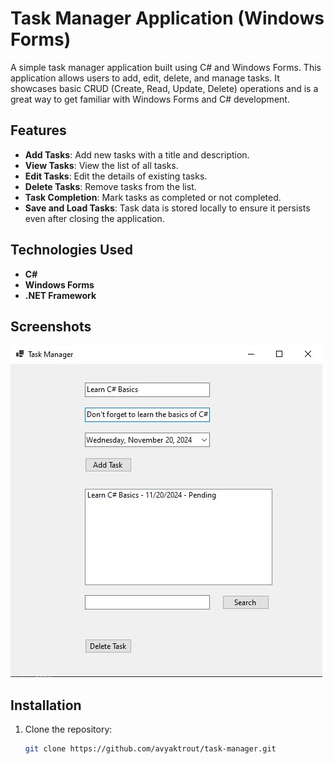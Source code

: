 # Task Manager Application (Windows Forms)

A simple task manager application built using C# and Windows Forms. This application allows users to add, edit, delete, and manage tasks. It showcases basic CRUD (Create, Read, Update, Delete) operations and is a great way to get familiar with Windows Forms and C# development.

## Features

- **Add Tasks**: Add new tasks with a title and description.
- **View Tasks**: View the list of all tasks.
- **Edit Tasks**: Edit the details of existing tasks.
- **Delete Tasks**: Remove tasks from the list.
- **Task Completion**: Mark tasks as completed or not completed.
- **Save and Load Tasks**: Task data is stored locally to ensure it persists even after closing the application.

## Technologies Used

- **C#**
- **Windows Forms**
- **.NET Framework**

## Screenshots

![Task Manager](images/screenshot.jpg) 

## Installation

1. Clone the repository:
   ```bash
   git clone https://github.com/avyaktrout/task-manager.git
